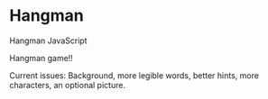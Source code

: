# Hangman
Hangman JavaScript

Hangman game!!

Current issues: Background, more legible words, better hints, more characters, an optional picture.
